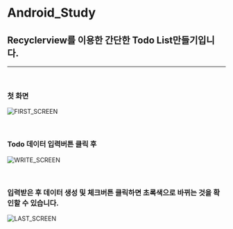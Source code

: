 # Android_Study
## Recyclerview를 이용한 간단한 Todo List만들기입니다.


---
<br>

### 첫 화면
![FIRST_SCREEN]("images\first_screen.png")

<br>

### Todo 데이터 입력버튼 클릭 후
![WRITE_SCREEN]("images\write_screen.png")

<br>

### 입력받은 후 데이터 생성 및 체크버튼 클릭하면 초록색으로 바뀌는 것을 확인할 수 있습니다.
![LAST_SCREEN]("images\last_screen.png")

